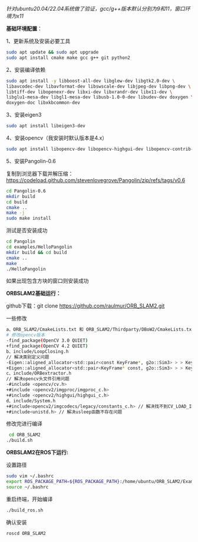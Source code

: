 *针对ubuntu20.04/22.04系统做了验证，gcc/g++版本默认分别为9和11，窗口环境为x11*

**基础环境配置**：

1、更新系统及安装必要工具

```bash
sudo apt update && sudo apt upgrade
sudo apt install cmake make gcc g++ git python2
```

2、安装编译依赖

```bash
sudo apt install -y libboost-all-dev libglew-dev libgtk2.0-dev \
libavcodec-dev libavformat-dev libswscale-dev libjpeg-dev libpng-dev \
libtiff-dev libopenexr-dev libxi-dev libxrandr-dev libx11-dev \
libglu1-mesa-dev libgl1-mesa-dev libusb-1.0-0-dev libudev-dev doxygen \
doxygen-doc libxkbcommon-dev
```

3、安装eigen3

```bash
sudo apt install libeigen3-dev
```

4、安装opencv（我安装时默认版本是4.x）

```bash
sudo apt install libopencv-dev libopencv-highgui-dev libopencv-contrib-dev
```

5、安装Pangolin-0.6

复制到浏览器下载并解压缩：https://codeload.github.com/stevenlovegrove/Pangolin/zip/refs/tags/v0.6

```bash
cd Pangolin-0.6
mkdir build
cd build
cmake ..
make -j
sudo make install
```

测试是否安装成功

```bash
cd Pangolin
cd examples/HelloPangolin
mkdir build && cd build
cmake ..
make
./HelloPangolin
```

如果出现包含方块的窗口则安装成功

**ORBSLAM2基础运行：**

github下载：git clone https://github.com/raulmur/ORB_SLAM2.git

一些修改

```bash
a、ORB_SLAM2/CmakeLists.txt 和 ORB_SLAM2/Thirdparty/DBoW2/CmakeLists.txt 2处
# 修改opencv版本
-find_package(OpenCV 3.0 QUIET)
+find_package(OpenCV 4.2 QUIET)
b、include/LoopClosing.h
// 解决类别定义问题
-Eigen::aligned_allocator<std::pair<const KeyFrame*, g2o::Sim3> > > KeyFrameAndPose; 
+Eigen::aligned_allocator<std::pair<KeyFrame* const, g2o::Sim3> > > KeyFrameAndPose; 
c、include/ORBextractor.h
// 解决opencv头文件引用问题
-#include <opencv/cv.h>
+#include <opencv2/imgproc/imgproc_c.h>
+#include <opencv2/highgui/highgui_c.h>
d、include/System.h
+#include<opencv2/imgcodecs/legacy/constants_c.h> // 解决找不到CV_LOAD_IMAGE_UNCHANGED问题
+#include<unistd.h> // 解决usleep函数不存在问题
```

修改完进行编译

```bash
 cd ORB_SLAM2
./build.sh
```

**ORBSLAM2在ROS下运行:**

设置路径

```bash
sudo vim ~/.bashrc
export ROS_PACKAGE_PATH=${ROS_PACKAGE_PATH}:/home/ubuntu/ORB_SLAM2/Examples/ROS
source ~/.bashrc
```

重启终端，开始编译

```bash
./build_ros.sh
```

确认安装

```bash
roscd ORB_SLAM2 
```

